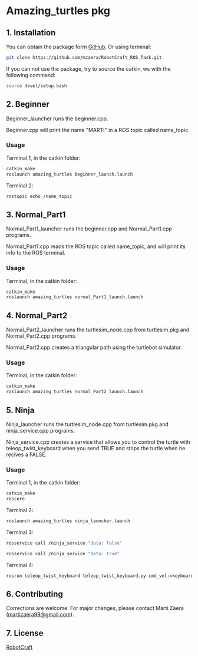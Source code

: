 # Amazing_turtles pkg

## 1. Installation

You can obtain the package form [GitHub](https://github.com/mzaera/RobotCraft_ROS_Task). Or using terminal:

```bash
git clone https://github.com/mzaera/RobotCraft_ROS_Task.git
```
If you can not use the package, try to source the catkin_ws with the following command:
 
```bash
source devel/setup.bash
```

## 2. Beginner

Beginner_launcher runs the beginner.cpp.

Beginner.cpp will print the name "MARTI" in a ROS topic called name_topic.


### Usage

Terminal 1, in the catkin folder:
```bash
catkin_make
roslaunch amazing_turtles beginner_launch.launch
```

Terminal 2:
```bash
rostopic echo /name_topic
```

## 3. Normal_Part1

Normal_Part1_launcher runs the beginner.cpp and Normal_Part1.cpp programs.

Normal_Part1.cpp reads the ROS topic called name_topic, and will print its info to the ROS terminal.


### Usage

Terminal, in the catkin folder:
```bash
catkin_make
roslaunch amazing_turtles normal_Part1_launch.launch
```


## 4. Normal_Part2

Normal_Part2_launcher runs the turtlesim_node.cpp from turtlesim.pkg and Normal_Part2.cpp programs.

Normal_Part2.cpp creates a triangular path using the turtlebot simulator.


### Usage

Terminal, in the catkin folder:
```bash
catkin_make
roslaunch amazing_turtles normal_Part2_launch.launch
```

## 5. Ninja

Ninja_launcher runs the turtlesim_node.cpp from turtlesim.pkg and ninja_service.cpp programs.

Ninja_service.cpp creates a service that allows you to control the turtle with teleop_twist_keyboard when you send TRUE and stops the turtle when he recives a FALSE.


### Usage

Terminal 1, in the catkin folder:
```bash
catkin_make
roscore
```

Terminal 2:
```bash
roslaunch amazing_turtles ninja_launcher.launch
```

Terminal 3:
```bash
rosservice call /ninja_service "data: false"
```
```bash
rosservice call /ninja_service "data: true"
```

Terminal 4:
```bash
rosrun teleop_twist_keyboard teleop_twist_keyboard.py cmd_vel:=keyboard/cmd_vel
```


## 6. Contributing
Corrections are welcome. For major changes, please contact Marti Zaera (martizaera99@gmail.com).


## 7. License
[RobotCraft](https://robotcraft.ingeniarius.pt/)